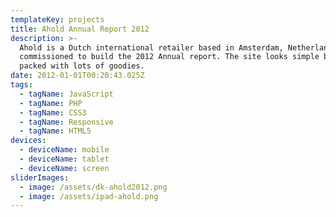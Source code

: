 ```yaml
---
templateKey: projects
title: Ahold Annual Report 2012
description: >-
  Ahold is a Dutch international retailer based in Amsterdam, Netherlands. I was
  commissioned to build the 2012 Annual report. The site looks simple but its
  packed with lots of goodies.
date: 2012-01-01T00:20:43.025Z
tags:
  - tagName: JavaScript
  - tagName: PHP
  - tagName: CSS3
  - tagName: Responsive
  - tagName: HTML5
devices:
  - deviceName: mobile
  - deviceName: tablet
  - deviceName: screen
sliderImages:
  - image: /assets/dk-ahold2012.png
  - image: /assets/ipad-ahold.png
---
```


